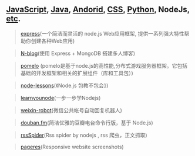## [JavaScript](README.md), [Java](bookmark-java.md), [Andorid](bookmark-andorid.md), [CSS](bookmark-css), [Python](bookmark-python.md), NodeJs, [etc](bookmark-miscellaneous.md).

>[express](https://github.com/strongloop/express)(一个简洁而灵活的 node.js Web应用框架, 提供一系列强大特性帮助你创建各种Web应用)

>[N-blog](https://github.com/nswbmw/N-blog)(使用 Express + MongoDB 搭建多人博客)

>[pomelo](https://github.com/NetEase/pomelo) (pomelo是基于node.js的高性能,分布式游戏服务器框架。它包括基础的开发框架和相关的扩展组件（库和工具包）)

>[node-lessons](https://github.com/alsotang/node-lessons)(《Node.js 包教不包会》)

>[learnyounode](https://github.com/rvagg/learnyounode)(一步一步学Nodejs)

>[weixin-robot](https://github.com/node-webot/weixin-robot)(微信公共帐号自动回复机器人)

>[douban.fm](https://github.com/turingou/douban.fm)(简洁优雅的豆瓣电台命令行版，基于 Node.js)

>[rssSpider](https://github.com/shanelau/rssSpider)(Rss spider by nodejs , rss 爬虫，正文抓取)

>[pageres](https://github.com/sindresorhus/pageres)(Responsive website screenshots)
